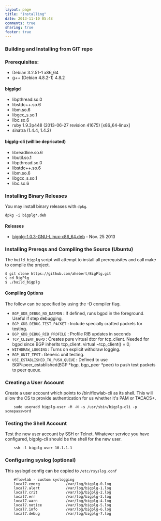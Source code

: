 ```yaml
---
layout: page
title: "Installing"
date: 2013-11-10 05:48
comments: true
sharing: true
footer: true
---
```

### Building and Installing from GIT repo
### Prerequisites:
* Debian 3.2.51-1 x86_64
* g++ (Debian 4.8.2-1) 4.8.2

#### bigplgd
* libpthread.so.0
* libstdc++.so.6
* libm.so.6
* libgcc_s.so.1
* libc.so.6
* ruby 1.9.3p448 (2013-06-27 revision 41675) [x86_64-linux]
* sinatra (1.4.4, 1.4.2)

#### bigplg-cli (will be depricated)
* libreadline.so.6
* libutil.so.1
* libpthread.so.0
* libstdc++.so.6
* libm.so.6
* libgcc_s.so.1
* libc.so.6

### Installing Binary Releases
You may install binary releases with `dpkg`.

    dpkg -i bigplg*.deb

#### Releases
* [bigplg-1.0.3-GNU-Linux-x86_64.deb](http://aaronhebert.net/bgplg/release/bigplg-1.0.3-GNU-Linux-x86_64.deb "bigplg-1.0.3-GNU-Linux-x86_64.deb") - Nov. 25 2013

### Installing Prereqs and Compiling the Source (Ubuntu)
The `build_bigplg` script will attempt to install all prerequisites and call make to compile the project.

    $ git clone https://github.com/ahebert/BigPlg.git
    $ cd BigPlg
    $ ./build_bigplg

#### Compiling Options
The follow can be specified by using the -D compiler flag.

* `BGP_GDB_DEBUG_NO_DAEMON`         : If defined, runs bgpd in the foreground.
                                    Useful if step debugging.
* `BGP_GDB_DEBUG_TEST_PACKET`       : Include specially crafted packets for testing.
* `BGP_GDB_DEBUG_RIB_PROFILE`       : Profile RIB updates in seconds
* `TCP_CLIENT_BGPD`                 : Creates pure virtual dtor for tcp_client. Needed
                                    for bgpd since BGP inherits tcp_client.
                                    virtual ~tcp_client() = 0;
* `WITHDRAW_LOGGING`                : Turns on explicit withdraw logging.
* `BGP_UNIT_TEST`                   : Generic unit testing.
* `USE_ESTABLISHED_TO_PUSH_QUEUE`   : Defined to use BGP::peer_established(BGP *bgp, bgp_peer *peer)
                                    to push test packets to peer queue.


### Creating a User Account
Create a user account which points to /bin/flowlab-cli as its shell. This will allow the OS to provide authentication for us whether it's PAM or TACACS+.

        sudo useradd bigplg-user -M -N -s /usr/sbin/bigplg-cli -p somepassword

### Testing the Shell Account
Test the new user account by SSH or Telnet. Whatever service you have configured, bigplg-cli should be the shell for the new user.

        ssh -l bigplg-user 10.1.1.1

### Configuring syslog (optional)
This syslogd config can be copied to `/etc/rsyslog.conf`

        #flowlab - custom syslogging
        local7.emerg            /var/log/bigplg-0.log
        local7.alert            /var/log/bigplg-1.log
        local7.crit             /var/log/bigplg-2.log
        local7.err              /var/log/bigplg-3.log
        local7.warn             /var/log/bigplg-4.log
        local7.notice           /var/log/bigplg-5.log
        local7.info             /var/log/bigplg-6.log
        local7.debug            /var/log/bigplg-7.log